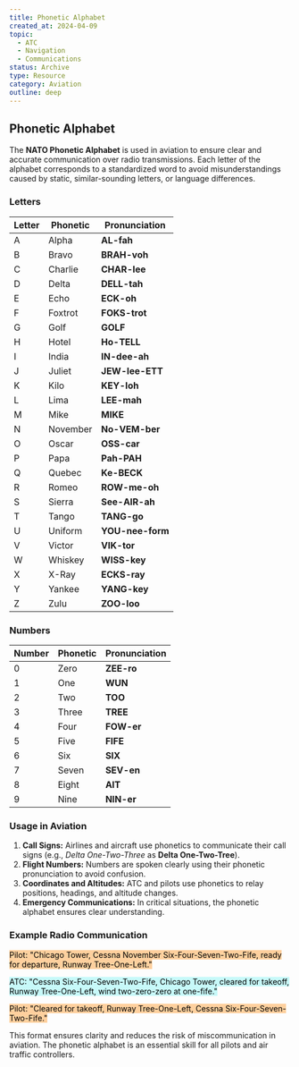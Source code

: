 ```yaml
---
title: Phonetic Alphabet
created_at: 2024-04-09
topic:
  - ATC
  - Navigation
  - Communications
status: Archive
type: Resource
category: Aviation
outline: deep
---
```


## Phonetic Alphabet

The **NATO Phonetic Alphabet** is used in aviation to ensure clear and accurate communication over radio transmissions. Each letter of the alphabet corresponds to a standardized word to avoid misunderstandings caused by static, similar-sounding letters, or language differences.

### Letters

| Letter | Phonetic  | Pronunciation |
| ------ | --------- | ------------- |
| A      | Alpha    | **AL-fah**      |
| B      | Bravo    | **BRAH-voh**    |
| C      | Charlie  | **CHAR-lee**    |
| D      | Delta    | **DELL-tah**    |
| E      | Echo     | **ECK-oh**      |
| F      | Foxtrot  | **FOKS-trot**   |
| G      | Golf     | **GOLF**        |
| H      | Hotel    | **Ho-TELL**     |
| I      | India    | **IN-dee-ah**   |
| J      | Juliet   | **JEW-lee-ETT** |
| K      | Kilo     | **KEY-loh**     |
| L      | Lima     | **LEE-mah**     |
| M      | Mike     | **MIKE**        |
| N      | November | **No-VEM-ber**  |
| O      | Oscar    | **OSS-car**     |
| P      | Papa     | **Pah-PAH**     |
| Q      | Quebec   | **Ke-BECK**     |
| R      | Romeo    | **ROW-me-oh**   |
| S      | Sierra   | **See-AIR-ah**  |
| T      | Tango    | **TANG-go**     |
| U      | Uniform  | **YOU-nee-form**|
| V      | Victor   | **VIK-tor**     |
| W      | Whiskey  | **WISS-key**    |
| X      | X-Ray    | **ECKS-ray**    |
| Y      | Yankee   | **YANG-key**    |
| Z      | Zulu     | **ZOO-loo**     |

### Numbers

| Number | Phonetic  | Pronunciation |
| ------ | --------- | ------------- |
| 0      | Zero     | **ZEE-ro**     |
| 1      | One      | **WUN**        |
| 2      | Two      | **TOO**        |
| 3      | Three    | **TREE**       |
| 4      | Four     | **FOW-er**     |
| 5      | Five     | **FIFE**       |
| 6      | Six      | **SIX**        |
| 7      | Seven    | **SEV-en**     |
| 8      | Eight    | **AIT**        |
| 9      | Nine     | **NIN-er**     |

### Usage in Aviation

1. **Call Signs:** Airlines and aircraft use phonetics to communicate their call signs (e.g., *Delta One-Two-Three* as **Delta One-Two-Tree**).
2. **Flight Numbers:** Numbers are spoken clearly using their phonetic pronunciation to avoid confusion.
3. **Coordinates and Altitudes:** ATC and pilots use phonetics to relay positions, headings, and altitude changes.
4. **Emergency Communications:** In critical situations, the phonetic alphabet ensures clear understanding.

### Example Radio Communication
<mark style="background: #FFB86CA6;">Pilot: "Chicago Tower, Cessna November Six-Four-Seven-Two-Fife, ready for departure, Runway Tree-One-Left."</mark>

<mark style="background: #ABF7F7A6;">ATC: "Cessna Six-Four-Seven-Two-Fife, Chicago Tower, cleared for takeoff, Runway Tree-One-Left, wind two-zero-zero at one-fife."</mark>

<mark style="background: #FFB86CA6;">Pilot: "Cleared for takeoff, Runway Tree-One-Left, Cessna Six-Four-Seven-Two-Fife."</mark>

This format ensures clarity and reduces the risk of miscommunication in aviation. The phonetic alphabet is an essential skill for all pilots and air traffic controllers.

